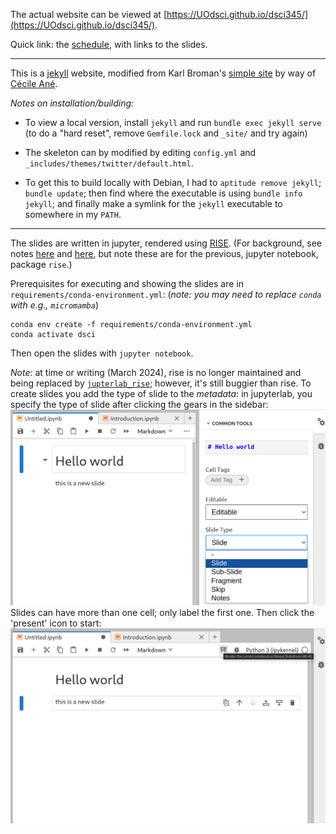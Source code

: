 

The actual website can be viewed at [https://UOdsci.github.io/dsci345/](https://UOdsci.github.io/dsci345/).

Quick link: the [schedule](https://UOdsci.github.io/dsci345/pages/schedule.html), with links to the slides.


--------------------


This is a [jekyll](https://jekyllrb.com) website,
modified from Karl Broman's [simple site](http://github.com/kbroman/simple_site)
by way of [Cécile Ané](http://cecileane.github.io/computingtools/).


*Notes on installation/building:*

- To view a local version, install `jekyll` and run `bundle exec jekyll serve`
    (to do a "hard reset", remove `Gemfile.lock` and `_site/` and try again)

- The skeleton can by modified by editing `config.yml` and `_includes/themes/twitter/default.html`.

- To get this to build locally with Debian, I had to `aptitude remove jekyll`; `bundle update`; 
    then find where the executable is using `bundle info jekyll`; 
    and finally make a symlink for the `jekyll` executable to somewhere in my `PATH`.


-------------------

The slides are written in jupyter,
rendered using [RISE](https://pypi.org/project/jupyterlab-rise/).
(For background, see notes
[here](https://www.markroepke.me/posts/2019/05/23/creating-interactive-slideshows-in-jupyter.html)
and [here](https://www.markroepke.me/posts/2019/06/05/tips-for-slideshows-in-jupyter.html),
but note these are for the previous, jupyter notebook, package `rise`.)

Prerequisites for executing and showing the slides are in `requirements/conda-environment.yml`:
(*note: you may need to replace `conda` with e.g., `micromamba`*)
```
conda env create -f requirements/conda-environment.yml 
conda activate dsci
```
Then open the slides with `jupyter notebook`.

*Note:* at time or writing (March 2024), rise is no longer maintained and being replaced by
[`jupterlab_rise`](https://pypi.org/project/jupyterlab-rise/);
however, it's still buggier than rise.
To create slides you add the type of slide to the *metadata*:
in jupyterlab, you specify the type of slide after clicking the gears in the sidebar:
![](assets/rise_howto1.png)
Slides can have more than one cell; only label the first one.
Then click the 'present' icon to start:
![](assets/rise_howto2.png)
